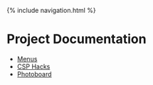 {% include navigation.html %}

# Project Documentation  

- [Menus](menu)
- [CSP Hacks](csphacks)
- [Photoboard](photoboard)
